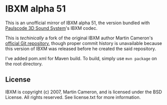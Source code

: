 # IBXM alpha 51
This is an unofficial mirror of IBXM alpha 51, the version bundled with [Paulscode 3D Sound System](http://www.paulscode.com/forum/index.php?topic=4.0)'s IBXM codec.

This is *techinically* a fork of the original IBXM author Martin Cameron's [official Git repository](https://github.com/martincameron/micromod), though proper commit history is unavailable because this version of IBXM was released before he created the said repository.

I've added pom.xml for Maven build. To build, simply use `mvn package` on the root directory.

## License
IBXM is copyright (c) 2007, Martin Cameron, and is licensed under the BSD License.
All rights reserved.
See license.txt for more information.
